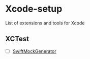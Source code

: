 # Xcode-setup
List of extensions and tools for Xcode 

## XCTest
- [ ] [SwiftMockGenerator](https://github.com/seanhenry/SwiftMockGeneratorForXcode) 
